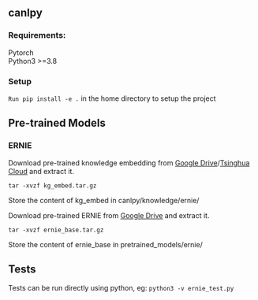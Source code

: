 ## canlpy

### Requirements:

Pytorch  
Python3 >=3.8  

### Setup

```Run pip install -e .``` in the home directory to setup the project

## Pre-trained Models

### ERNIE

Download pre-trained knowledge embedding from [Google Drive](https://drive.google.com/open?id=14VNvGMtYWxuqT-PWDa8sD0e7hO486i8Y)/[Tsinghua Cloud](https://cloud.tsinghua.edu.cn/f/229e8cccedc2419f987e/) and extract it.

```shell
tar -xvzf kg_embed.tar.gz
```

Store the content of kg_embed in canlpy/knowledge/ernie/

Download pre-trained ERNIE from [Google Drive](https://drive.google.com/uc?export=download&id=1Hdp_iqsF3xjFcWSRvklC5ppvvd2C0qim) and extract it.

```shell
tar -xvzf ernie_base.tar.gz
```
Store the content of ernie_base in pretrained_models/ernie/


## Tests

Tests can be run directly using python, eg: ```python3 -v ernie_test.py```
